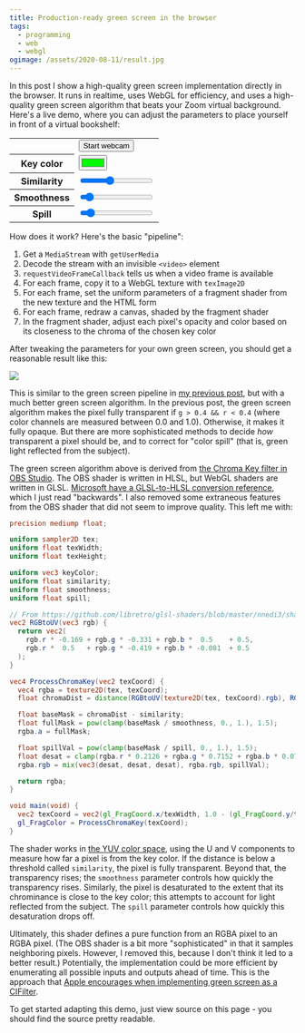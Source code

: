 ```yaml
---
title: Production-ready green screen in the browser
tags:
  - programming
  - web
  - webgl
ogimage: /assets/2020-08-11/result.jpg
---
```


In this post I show a high-quality green screen implementation directly in the browser.
It runs in realtime, 
uses WebGL for efficiency, 
and uses a high-quality green screen algorithm that beats your Zoom virtual background.
Here's a live demo, where you can adjust the parameters to place yourself in front of a virtual bookshelf:

<video id="webcamVideo" style="display: none;"></video>
<canvas id="display" style="background-image: url(/assets/2020-08-11/bookshelf.jpg); background-size: cover;  max-width: initial"></canvas>
<table>
  <tbody>
    <tr><th></th><td><button onclick="startWebcam(); this.parentElement.removeChild(this)">Start webcam</button></td></tr>
    <tr><th>Key color</th><td><input type="color" id="keyColor" value="#00ff00" /></td></tr>
    <tr><th>Similarity</th><td><input type="range" id="similarity" min="0" max="1" step="0.001" value="0.4" /></td></tr>
    <tr><th>Smoothness</th><td><input type="range" id="smoothness" min="0" max="1" step="0.001" value="0.08" /></td></tr>
    <tr><th>Spill</th><td><input type="range" id="spill" min="0" max="1" step="0.001" value="0.1" /></td></tr>
  </tbody>
</table>

<script id="fragment-shader" type="glsl">
  precision mediump float;
  
  uniform sampler2D tex;
  uniform float texWidth;
  uniform float texHeight;

  uniform vec3 keyColor;
  uniform float similarity;
  uniform float smoothness;
  uniform float spill;

  // From https://github.com/libretro/glsl-shaders/blob/master/nnedi3/shaders/rgb-to-yuv.glsl
  vec2 RGBtoUV(vec3 rgb) {
    return vec2(
      rgb.r * -0.169 + rgb.g * -0.331 + rgb.b *  0.5    + 0.5,
      rgb.r *  0.5   + rgb.g * -0.419 + rgb.b * -0.081  + 0.5
    );
  }

  vec4 ProcessChromaKey(vec2 texCoord) {
    vec4 rgba = texture2D(tex, texCoord);
    float chromaDist = distance(RGBtoUV(texture2D(tex, texCoord).rgb), RGBtoUV(keyColor));

    float baseMask = chromaDist - similarity;
    float fullMask = pow(clamp(baseMask / smoothness, 0., 1.), 1.5);
    rgba.a = fullMask;

    float spillVal = pow(clamp(baseMask / spill, 0., 1.), 1.5);
    float desat = clamp(rgba.r * 0.2126 + rgba.g * 0.7152 + rgba.b * 0.0722, 0., 1.);
    rgba.rgb = mix(vec3(desat, desat, desat), rgba.rgb, spillVal);

    return rgba;
  }

  void main(void) {
    vec2 texCoord = vec2(gl_FragCoord.x/texWidth, 1.0 - (gl_FragCoord.y/texHeight));
    gl_FragColor = ProcessChromaKey(texCoord);
  }
</script>

<script type="text/javascript">
  const webcamVideoEl = document.getElementById("webcamVideo");
  const displayCanvasEl = document.getElementById("display");
  const gl = displayCanvasEl.getContext("webgl", { premultipliedAlpha: false });

  const vs = gl.createShader(gl.VERTEX_SHADER);
  gl.shaderSource(vs, 'attribute vec2 c; void main(void) { gl_Position=vec4(c, 0.0, 1.0); }');
  gl.compileShader(vs);

  const fs = gl.createShader(gl.FRAGMENT_SHADER);
  gl.shaderSource(fs, document.getElementById("fragment-shader").innerText);
  gl.compileShader(fs);
  if (!gl.getShaderParameter(fs, gl.COMPILE_STATUS)) {
    console.error(gl.getShaderInfoLog(fs));
  }

  const prog = gl.createProgram();
  gl.attachShader(prog, vs);
  gl.attachShader(prog, fs);
  gl.linkProgram(prog);
  gl.useProgram(prog);

  const vb = gl.createBuffer();
  gl.bindBuffer(gl.ARRAY_BUFFER, vb);
  gl.bufferData(gl.ARRAY_BUFFER, new Float32Array([ -1,1,  -1,-1,  1,-1,  1,1 ]), gl.STATIC_DRAW);

  const coordLoc = gl.getAttribLocation(prog, 'c');
  gl.vertexAttribPointer(coordLoc, 2, gl.FLOAT, false, 0, 0);
  gl.enableVertexAttribArray(coordLoc);

  gl.activeTexture(gl.TEXTURE0);
  const tex = gl.createTexture();
  gl.bindTexture(gl.TEXTURE_2D, tex);

  gl.texParameteri(gl.TEXTURE_2D, gl.TEXTURE_WRAP_S, gl.CLAMP_TO_EDGE);
  gl.texParameteri(gl.TEXTURE_2D, gl.TEXTURE_WRAP_T, gl.CLAMP_TO_EDGE);
  gl.texParameteri(gl.TEXTURE_2D, gl.TEXTURE_MIN_FILTER, gl.LINEAR);
  
  const texLoc = gl.getUniformLocation(prog, "tex");
  const texWidthLoc = gl.getUniformLocation(prog, "texWidth");
  const texHeightLoc = gl.getUniformLocation(prog, "texHeight");
  const keyColorLoc = gl.getUniformLocation(prog, "keyColor");
  const similarityLoc = gl.getUniformLocation(prog, "similarity");
  const smoothnessLoc = gl.getUniformLocation(prog, "smoothness");
  const spillLoc = gl.getUniformLocation(prog, "spill");

  function startWebcam() {
    navigator.mediaDevices.getUserMedia({ video: { 
        facingMode: "user",
        width: { ideal: 1280 },
        height: { ideal: 720 } } }).then(stream => {
      webcamVideoEl.srcObject = stream;
      webcamVideoEl.play();
      function processFrame(now, metadata) {
        displayCanvasEl.width = metadata.width;
        displayCanvasEl.height = metadata.height;
        gl.viewport(0, 0, metadata.width, metadata.height);
        gl.texImage2D(gl.TEXTURE_2D, 0, gl.RGB, gl.RGB, gl.UNSIGNED_BYTE, webcamVideoEl);
        gl.uniform1i(texLoc, 0);
        gl.uniform1f(texWidthLoc, metadata.width);
        gl.uniform1f(texHeightLoc, metadata.height);
        const m = document.getElementById("keyColor").value.match(/^#([0-9a-f]{6})$/i)[1];
        gl.uniform3f(keyColorLoc, parseInt(m.substr(0,2),16)/255, parseInt(m.substr(2,2),16)/255, parseInt(m.substr(4,2),16)/255);
        gl.uniform1f(similarityLoc, parseFloat(document.getElementById("similarity").value));
        gl.uniform1f(smoothnessLoc, parseFloat(document.getElementById("smoothness").value));
        gl.uniform1f(spillLoc, parseFloat(document.getElementById("spill").value));
        gl.drawArrays(gl.TRIANGLE_FAN, 0, 4);
        webcamVideoEl.requestVideoFrameCallback(processFrame);
      }
      webcamVideoEl.requestVideoFrameCallback(processFrame);
    }).catch(error => {
      console.error(error);
    });
  }
</script>

How does it work? Here's the basic "pipeline":

1. Get a `MediaStream` with `getUserMedia`
1. Decode the stream with an invisible `<video>` element
1. `requestVideoFrameCallback` tells us when a video frame is available
1. For each frame, copy it to a WebGL texture with `texImage2D`
1. For each frame, set the uniform parameters of a fragment shader from the new texture and the HTML form
1. For each frame, redraw a canvas, shaded by the fragment shader
1. In the fragment shader,
   adjust each pixel's opacity and color based on its closeness to the chroma of the chosen key color

After tweaking the parameters for your own green screen,
you should get a reasonable result like this:

<p><img src="/assets/2020-08-11/result.jpg" /></p>

This is similar to the green screen pipeline in [my previous post](/2020/08/10/how-to-implement-green-screen-in-webgl/),
but with a much better green screen algorithm.
In the previous post,
the green screen algorithm makes the pixel fully transparent
if `g > 0.4 && r < 0.4` (where color channels are measured between 0.0 and 1.0).
Otherwise, it makes it fully opaque.
But there are more sophisticated methods to decide _how_ transparent a pixel should be,
and to correct for "color spill" (that is, green light reflected from the subject).

The green screen algorithm above is derived from [the Chroma Key filter in OBS Studio](https://github.com/obsproject/obs-studio/blob/master/plugins/obs-filters/data/chroma_key_filter.effect).
The OBS shader is written in HLSL, 
but WebGL shaders are written in GLSL.
[Microsoft have a GLSL-to-HLSL conversion reference](https://docs.microsoft.com/en-us/windows/uwp/gaming/glsl-to-hlsl-reference),
which I just read "backwards".
I also removed some extraneous features from the OBS shader that did not seem to improve quality.
This left me with:

```glsl
precision mediump float;

uniform sampler2D tex;
uniform float texWidth;
uniform float texHeight;

uniform vec3 keyColor;
uniform float similarity;
uniform float smoothness;
uniform float spill;

// From https://github.com/libretro/glsl-shaders/blob/master/nnedi3/shaders/rgb-to-yuv.glsl
vec2 RGBtoUV(vec3 rgb) {
  return vec2(
    rgb.r * -0.169 + rgb.g * -0.331 + rgb.b *  0.5    + 0.5,
    rgb.r *  0.5   + rgb.g * -0.419 + rgb.b * -0.081  + 0.5
  );
}

vec4 ProcessChromaKey(vec2 texCoord) {
  vec4 rgba = texture2D(tex, texCoord);
  float chromaDist = distance(RGBtoUV(texture2D(tex, texCoord).rgb), RGBtoUV(keyColor));

  float baseMask = chromaDist - similarity;
  float fullMask = pow(clamp(baseMask / smoothness, 0., 1.), 1.5);
  rgba.a = fullMask;

  float spillVal = pow(clamp(baseMask / spill, 0., 1.), 1.5);
  float desat = clamp(rgba.r * 0.2126 + rgba.g * 0.7152 + rgba.b * 0.0722, 0., 1.);
  rgba.rgb = mix(vec3(desat, desat, desat), rgba.rgb, spillVal);

  return rgba;
}

void main(void) {
  vec2 texCoord = vec2(gl_FragCoord.x/texWidth, 1.0 - (gl_FragCoord.y/texHeight));
  gl_FragColor = ProcessChromaKey(texCoord);
}
```

The shader works in [the YUV color space](https://en.wikipedia.org/wiki/YUV),
using the U and V components to measure how far a pixel is from the key color.
If the distance is below a threshold called `similarity`,
the pixel is fully transparent.
Beyond that, the transparency rises;
the `smoothness` parameter controls how quickly the transparency rises.
Similarly, the pixel is desaturated to the extent that its chrominance is close to the key color;
this attempts to account for light reflected from the subject.
The `spill` parameter controls how quickly this desaturation drops off.

Ultimately, this shader defines a pure function from an RGBA pixel to an RGBA pixel.
(The OBS shader is a bit more "sophisticated" in that it samples neighboring pixels.
However, I removed this, because I don't think it led to a better result.)
Potentially, the implementation could be more efficient by enumerating all possible inputs and outputs ahead of time.
This is the approach that [Apple encourages when implementing green screen as a CIFilter](https://developer.apple.com/library/archive/documentation/GraphicsImaging/Conceptual/CoreImaging/ci_filer_recipes/ci_filter_recipes.html#//apple_ref/doc/uid/TP30001185-CH4-SW2).

To get started adapting this demo,
just view source on this page - you should find the source pretty readable.
